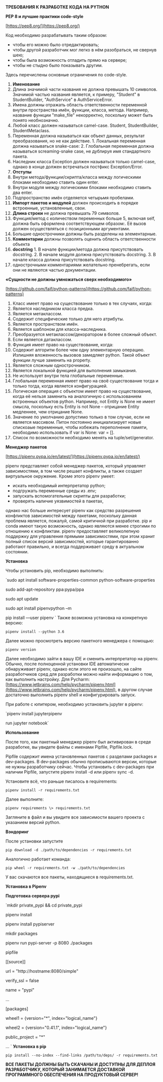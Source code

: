 **ТРЕБОВАНИЯ К РАЗРАБОТКЕ КОДА НА PYTHON**

**PEP 8 и лучшие практики code-style**

[https://pep8.org/](https://pep8.org/)

Код необходимо разрабатывать таким образом:

- чтобы его можно было отредактировать;
- чтобы другой разработчик мог легко в нём разобраться, не свернув шею;
- чтобы была возможность отладить прямо на сервере;
- чтобы не стыдно было показывать другим.

Здесь перечислены основные ограничения по code-style.

1. **Именование**
  1. Длина значимой части названия не должна превышать 10 символов. Значимой частью названия является, к примеру, "Student" в StudentBuilder, "AuthService" в AuthServiceError.
  2. Имена должны отражать область ответственности переменной внутри пространства имён, функции, класса, метода. Например, название функции "make\_file" некорректно, поскольку может быть понято необнозначно.
  3. Любой класс должен называться camel-case. Student, StudentBuilder, StudentMetaclass.
  4. Переменная должна называться как объект данных, результат преобразования, но не как действие.
    1. Локальная переменная должна называться snake-case:
    2. Глобальная переменная должна называться screaming-snake case, не дублируя имя стандартного пакета.
  5. Наследник класса Exception должен называться только camel-case, однако в конце должен встречаться постфикс Exception/Error.
2. **Отступы**
  1. Внутри метода/функции/скрипта/класса между логическими блоками необходимо ставить один enter.
  2. Внутри модуля между логическими блоками необходимо ставить два enter.
  3. Подпространство имëн отделяется четырьмя пробелами.
3. **Импорт пакетов и модулей** должен происходить в порядке встроенные, установленные, свои.
4. **Длина строки** не должна превышать 79 символов.
  1. Функция/метод с количеством переменных больше 5, включая self, должна быть оформлена соответствующем образом:. Еë вызов должен осуществляться с позиционными аргументами.
  2. Большие однострочники должны быть разделены на элементарные.
5. **Комментарии** должны позволять оценить область ответственности объекта
  1. **docstring**
    1. В начале функции/метода должна присутствовать docstring.
    2. В начале модуля должна присутствовать docstring.
    3. В начале класса должна присутствовать docstring.
  2. однострочными комментариями желательно пренебрегать, если они не являются частью документации.

**«Сущности не должны умножаться сверх необходимого»**

[https://github.com/faif/python-patterns](https://github.com/faif/python-patterns)

1. Класс имеет право на существование только в тех случаях, когда:
  1. Является наследником класса предка.
  2. Является метаклассом.
  3. Содержит специфические только для него атрибуты.
  4. Является пространством имëн.
  5. Является шаблоном для класса-наследника.
  6. Преобразуется метаклассом/декоратором в более сложный объект.
  7. Если является датаклассом.
2. Функция имеет право на существование, когда:
  1. Содержит алгоритм более чем одну элементарную операцию. Излишняя вложенность вызовов замедляет python. Такой объект функции лучше заменить на property.
  2. Является сложным однострочником.
  3. Является локальной функцией для выполнения замыкания.
  4. Не использует внутри тела глобальные переменные.
3. Глобальная переменная имеет право на своё существование тогда и только тогда, когда является конфигурацией.
4. Логическая операция с объектом имеет право на существование, когда еë нельзя заменить на аналогичную с использованием встроенных объектов python. Например, not Entity is None не имеет смысла, поскольку есть Entity is not None – отрицание Entity медленнее, чем отрицание None.
5. Значение по умолчанию допустимо только в том случае, если не является массивом. Питон постоянно инициализирует новые спискоаые переменные, чтобы избежать переполнение памяти, необходимо использовать if var is None: var = [].
6. Список по возможности необходимо менять на tuple/set/generator.

**Менеджер пакетов**

[https://pipenv.pypa.io/en/latest/](https://pipenv.pypa.io/en/latest/)

pipenv представляет собой менеджер пакетов, который управляет зависимостями, в том числе решает конфликты, а также создает виртуальное окружение. Кроме этого pipenv умеет:

- искать необходимый интерпретатор python;
- подгружать переменные среды из .env;
- запускать вспомогательные скрипты для разработки;
- проверять наличие уязвимостей в пакетах,

однако нас больше интересует pipenv как средство разрешения конфликтов зависимостей между пакетами, поскольку данная проблема является, пожалуй, самой критичной при разработке. pip и conda имеют такую возможность, однако являются менее строгими по отношению к конфликтам. pipenv предоставляет великолепную поддержку для управления прямыми зависимостями, при этом хранит полный список версий зависимостей, которые гарантированно работают правильно, и всегда поддерживает среду в актуальном состоянии.

**Установка**

Чтобы установить pip, необходимо выполнить:

`sudo apt install software-properties-common python-software-properties

sudo add-apt-repository ppa:pypa/ppa

sudo apt update

sudo apt install pipenvpython –m 

pip install ––user pipenv
`
Также возможна установка на конкретную версию:

`pipenv install --python 3.6`

Далее можно просмотреть версию пакетного менеджера с помощью:

`pipenv version`

Далее необходимо зайти в вашу IDE и сменить интерпретатор на pipenv. Обычно, после полноценной установки IDE автоматически обнаруживает pipenv, однако если этого не произошло, на сайте разработчиков сред для разработки можно найти информацию о том, как выполнить настройку. Для Pycharm: [https://www.jetbrains.com/help/pycharm/pipenv.html](https://www.jetbrains.com/help/pycharm/pipenv.html), в другом случае достаточно выполнить pipenv shell и конфигурировать запуск.

При работе с юпитером, необходимо установить jupyter в pipenv:

`pipenv install jupyterpipenv 

run jupyter notebook`

**Использование**

После того, как пакетный менеджер pipenv был активирован в среде разработке, вы увидете файлы с именами Pipfile, Pipfile.lock.

Pipfile содержит имена установленных пакетов с разделами packages и dev-packages. В dev-packages обычно прописываются версии, которые не нужны разработчику сейчас. Чтобы установить с dev-packages при наличии Pipfile, запустите pipenv install -d или pipenv sync -d.

Установите всё, что раньше писалось в requirements:

`pipenv install -r requirements.txt`

Далее выполните:

`pipenv requirements \> requirements.txt`

Загляните в файл и вы увидите все зависимости вашего проекта с указанием версий python.

**Вэндоринг**

После установки запустите

`pip download -d ./path/to/dependencies -r requirements.txt`

Аналогично работает команда:

`pip wheel -r requirements.txt -w ./path/to/dependencies`

У вас скачаются все пакеты, находящиеся в requirements.txt.

**Установка в Pipenv**

**Подготовка сервера pypi**

`mkdir private\_pypi && cd private\_pypi

pipenv install

pipenv install pypiserver

mkdir packages

pipenv run pypi-server -p 8080 ./packages

pipfile

[[source]]

url = "http://hostname:8080/simple"

verify\_ssl = false

name = "pypi"

…

[packages]

wheel1 = {version="\*", index="logical\_name"}

wheel2 = {version="0.41.1", index="logical\_name"}

public\_project = "\*"

…
`
**Установка в pip**

`pip install --no-index --find-links /path/to/deps/ -r requirements.txt`

**ВСЕ ПАКЕТЫ ДОЛЖНЫ БЫТЬ СКАЧАНЫ И ДОСТУПНЫ ДЛЯ ДЕПЛОЯ РАЗРАБОТЧИКУ, КОТОРЫЙ ЗАНИМАЕТСЯ ДОСТАВКОЙ ПРОГРАММНОГО ОБЕСПЕЧЕНИЯ НА ПРОДУКТОВЫЙ СЕРВЕР!**
